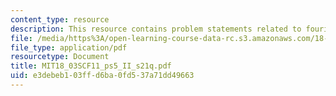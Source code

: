 ```yaml
---
content_type: resource
description: This resource contains problem statements related to fourier series.
file: /media/https%3A/open-learning-course-data-rc.s3.amazonaws.com/18-03sc-differential-equations-fall-2011/e3debeb103ffd6ba0fd537a71dd49663_MIT18_03SCF11_ps5_II_s21q.pdf
file_type: application/pdf
resourcetype: Document
title: MIT18_03SCF11_ps5_II_s21q.pdf
uid: e3debeb1-03ff-d6ba-0fd5-37a71dd49663
---
```

